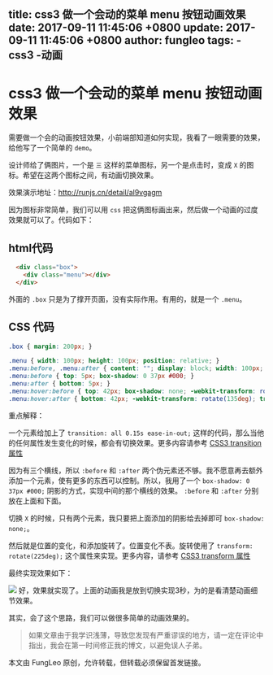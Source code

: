 title: css3 做一个会动的菜单 menu 按钮动画效果
date: 2017-09-11 11:45:06 +0800
update: 2017-09-11 11:45:06 +0800
author: fungleo
tags:
    -css3
    -动画
---

# css3 做一个会动的菜单 menu 按钮动画效果

需要做一个会的动画按钮效果，小前端部知道如何实现，我看了一眼需要的效果，给他写了一个简单的 `demo`。

设计师给了俩图片，一个是 `三` 这样的菜单图标，另一个是点击时，变成 `X` 的图标。希望在这两个图标之间，有动画切换效果。

效果演示地址：http://runjs.cn/detail/al9vgagm

因为图标非常简单，我们可以用 `css` 把这俩图标画出来，然后做一个动画的过度效果就可以了。代码如下：

## html代码

```html
  <div class="box">
    <div class="menu"></div>
  </div>
```
外面的 `.box` 只是为了撑开页面，没有实际作用。有用的，就是一个 `.menu`。

## CSS 代码

```css
.box { margin: 200px; }

.menu { width: 100px; height: 100px; position: relative; }
.menu:before, .menu:after { content: ""; display: block; width: 100px; height: 16px; background: #000; border-radius: 8px; position: absolute; left: 0; -webkit-transition: all 0.15s ease-in-out; transition: all 0.15s ease-in-out; }
.menu:before { top: 5px; box-shadow: 0 37px #000; }
.menu:after { bottom: 5px; }
.menu:hover:before { top: 42px; box-shadow: none; -webkit-transform: rotate(225deg); transform: rotate(225deg); }
.menu:hover:after { bottom: 42px; -webkit-transform: rotate(135deg); transform: rotate(135deg); }

```

重点解释：

一个元素给加上了 `transition: all 0.15s ease-in-out;` 这样的代码，那么当他的任何属性发生变化的时候，都会有切换效果。更多内容请参考 [CSS3 transition 属性](http://www.w3school.com.cn/cssref/pr_transition.asp)

因为有三个横线，所以 `:before` 和 `:after` 两个伪元素还不够。我不愿意再去额外添加一个元素，使有更多的东西可以控制。所以，我用了一个 `box-shadow: 0 37px #000;` 阴影的方式，实现中间的那个横线的效果。 `:before` 和 `:after` 分别放在上面和下面。

切换 `X` 的时候，只有两个元素，我只要把上面添加的阴影给去掉即可 `box-shadow: none;`。

然后就是位置的变化，和添加旋转了。位置变化不表。旋转使用了 `transform: rotate(225deg);` 这个属性来实现。更多内容，请参考 [CSS3 transform 属性](http://www.w3school.com.cn/cssref/pr_transform.asp)

最终实现效果如下：

![](https://raw.githubusercontent.com/fengcms/articles/master/image/dc/c1ccd34b16f5c59b20f285b5d7f940.gif)
好，效果就实现了。上面的动画我是放到切换实现3秒，为的是看清楚动画细节效果。

其实，会了这个思路，我们可以做很多简单的动画效果的。

> 如果文章由于我学识浅薄，导致您发现有严重谬误的地方，请一定在评论中指出，我会在第一时间修正我的博文，以避免误人子弟。

本文由 FungLeo 原创，允许转载，但转载必须保留首发链接。


